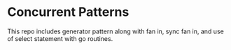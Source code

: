 # Concurrent Patterns

This repo includes generator pattern along with fan in, sync fan in, and use of select statement with go routines.
